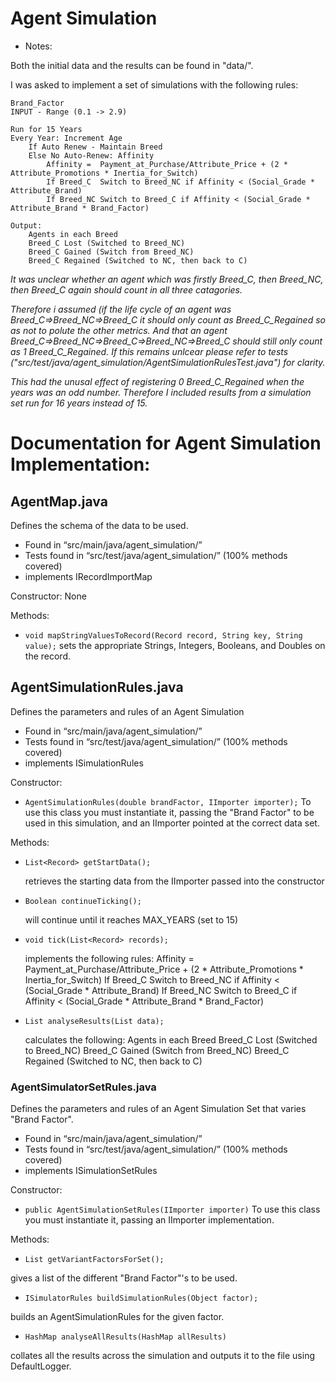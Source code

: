 # Agent Simulation

* Notes:

Both the initial data and the results can be found in "data/".

I was asked to implement a set of simulations with the following rules:

    Brand_Factor
    INPUT - Range (0.1 -> 2.9)

    Run for 15 Years
    Every Year:	Increment Age
    	If Auto Renew - Maintain Breed
        Else No Auto-Renew:	Affinity
            Affinity = 	Payment_at_Purchase/Attribute_Price + (2 * Attribute_Promotions * Inertia_for_Switch)
            If Breed_C	Switch to Breed_NC if Affinity < (Social_Grade * Attribute_Brand)
            If Breed_NC	Switch to Breed_C if Affinity < (Social_Grade * Attribute_Brand * Brand_Factor)

    Output:
        Agents in each Breed
    	Breed_C Lost (Switched to Breed_NC)
    	Breed_C Gained (Switch from Breed_NC)
    	Breed_C Regained (Switched to NC, then back to C)

    
*It was unclear whether an agent which was firstly Breed_C, then Breed_NC, then Breed_C again should count in all three catagories.*

*Therefore i assumed (if the life cycle of an agent was Breed_C=>Breed_NC=>Breed_C it should only count as Breed_C_Regained so as not to polute the other metrics. And that an agent Breed_C=>Breed_NC=>Breed_C=>Breed_NC=>Breed_C should still only count as 1 Breed_C_Regained.
If this remains unlcear please refer to tests ("src/test/java/agent_simulation/AgentSimulationRulesTest.java") for clarity.*

*This had the unusal effect of registering 0 Breed_C_Regained when the years was an odd number. Therefore I included results from a simulation set run for 16 years instead of 15.*



# Documentation for Agent Simulation Implementation:


## AgentMap.java
Defines the schema of the data to be used.

* Found in “src/main/java/agent_simulation/”
* Tests found in “src/test/java/agent_simulation/” (100% methods covered)
* implements IRecordImportMap

Constructor: None

Methods:
* `void mapStringValuesToRecord(Record record, String key, String value);`
    sets the appropriate Strings, Integers, Booleans, and Doubles on the record.



## AgentSimulationRules.java
Defines the parameters and rules of an Agent Simulation

* Found in “src/main/java/agent_simulation/”
* Tests found in “src/test/java/agent_simulation/” (100% methods covered)
* implements ISimulationRules


Constructor:
* `AgentSimulationRules(double brandFactor, IImporter importer);`
    To use this class you must instantiate it, passing the "Brand Factor" to be used in this simulation, and an IImporter pointed at the correct data set.

Methods:
* `List<Record> getStartData();`

    retrieves the starting data from the IImporter passed into the constructor
    
* `Boolean continueTicking();`

    will continue until it reaches MAX_YEARS (set to 15)
    
* `void tick(List<Record> records);`

    implements the following rules:
        Affinity = 	Payment_at_Purchase/Attribute_Price + (2 * Attribute_Promotions * Inertia_for_Switch)
        If Breed_C	Switch to Breed_NC if Affinity < (Social_Grade * Attribute_Brand)
        If Breed_NC	Switch to Breed_C if Affinity < (Social_Grade * Attribute_Brand * Brand_Factor)
        
* `List analyseResults(List data);`

    calculates the following:
        Agents in each Breed
        Breed_C Lost (Switched to Breed_NC)
        Breed_C Gained (Switch from Breed_NC)
        Breed_C Regained (Switched to NC, then back to C)


### AgentSimulatorSetRules.java
Defines the parameters and rules of an Agent Simulation Set that varies "Brand Factor".

* Found in “src/main/java/agent_simulation/”
* Tests found in “src/test/java/agent_simulation/” (100% methods covered)
* implements ISimulationSetRules

Constructor:
* `public AgentSimulationSetRules(IImporter importer)`
    To use this class you must instantiate it, passing an IImporter implementation.

Methods:

* `List getVariantFactorsForSet();`

gives a list of the different "Brand Factor"'s to be used.
* `ISimulatorRules buildSimulationRules(Object factor);`

builds an AgentSimulationRules for the given factor.    
* `HashMap analyseAllResults(HashMap allResults)`

collates all the results across the simulation and outputs it to the file using DefaultLogger.
